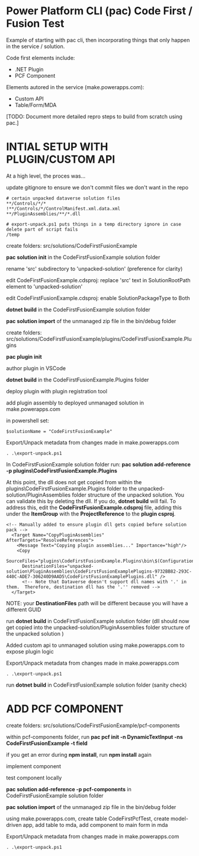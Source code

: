 # Power Platform CLI (pac) Code First / Fusion Test
Example of starting with pac cli, then incorporating things that only happen in the service / solution.

Code first elements include:
* .NET Plugin
* PCF Component

Elements autored in the service (make.powerapps.com):
* Custom API
* Table/Form/MDA

[TODO: Document more detailed repro steps to build from scratch using pac.]

# INTIAL SETUP WITH PLUGIN/CUSTOM API
At a high level, the proces was...

update gitignore to ensure we don't commit files we don't want in the repo
```
# certain unpacked dataverse solution files
**/Controls/*/*
!**/Controls/*/ControlManifest.xml.data.xml
**/PluginAssemblies/**/*.dll

# export-unpack.ps1 puts things in a temp directory ignore in case delete part of script fails
/temp
```

create folders: src/solutions/CodeFirstFusionExample

**pac solution init** in the CodeFirstFusionExample solution folder

rename 'src' subdirectory to 'unpacked-solution' (preference for clarity)

edit CodeFirstFusionExample.cdsproj: replace 'src' text in SolutionRootPath element to 'unpacked-solution'

edit CodeFirstFusionExample.cdsproj: enable SolutionPackageType to Both

**dotnet build** in the CodeFirstFusionExample solution folder

**pac solution import** of the unmanaged zip file in the bin/debug folder

create folders: src/solutions/CodeFirstFusionExample/plugins/CodeFirstFusionExample.Plugins

**pac plugin init**

author plugin in VSCode

**dotnet build** in the CodeFirstFusionExample.Plugins folder

deploy plugin with plugin registration tool

add plugin assembly to deployed unmanaged solution in make.powerapps.com

in powershell set:
```
$solutionName = "CodeFirstFusionExample"
```

Export/Unpack metadata from changes made in make.powerapps.com
```
. .\export-unpack.ps1
```

In CodeFirstFusionExample solution folder run: **pac solution add-reference -p plugins\CodeFirstFusionExample.Plugins**

At this point, the dll does not get copied from within the plugins\CodeFirstFusionExample.Plugins folder to the unpacked-solution/PluginAssemblies folder structure of the unpacked solution.  You can validate this by deleting the dll.  If you do, **dotnet build** will fail. To address this, edit the **CodeFirstFusionExample.cdsproj** file, adding this under the **ItemGroup** with the **ProjectReference** to the **plugin csproj**.
```
<!-- Manually added to ensure plugin dll gets copied before solution pack -->
  <Target Name="CopyPluginAssemblies" AfterTargets="ResolveReferences">
    <Message Text="Copying plugin assemblies..." Importance="high"/>
    <Copy
      SourceFiles="plugins\CodeFirstFusionExample.Plugins\bin\$(Configuration)\$(TargetFramework)\CodeFirstFusionExample.Plugins.dll"
      DestinationFiles="unpacked-solution\PluginAssemblies\CodeFirstFusionExamplePlugins-9732BB82-293C-440C-ADE7-306240D9AAD5\CodeFirstFusionExamplePlugins.dll" />
      <!-- Note that Dataverse doesn't support dll names with '.' in them.  Therefore, destination dll has the '.'' removed -->
  </Target>
```
NOTE: your **DestinationFiles** path will be different because you will have a different GUID

run **dotnet build** in CodeFirstFusionExample solution folder (dll should now get copied into the unpacked-solution/PluginAssemblies folder structure of the unpacked solution )

Added custom api to unmanaged solution using make.powerapps.com to expose plugin logic

Export/Unpack metadata from changes made in make.powerapps.com
```
. .\export-unpack.ps1
```

run **dotnet build** in CodeFirstFusionExample solution folder (sanity check)

# ADD PCF COMPONENT

create folders: src/solutions/CodeFirstFusionExample/pcf-components

within pcf-components folder, run **pac pcf init -n DynamicTextInput -ns CodeFirstFusionExample -t field**

if you get an error during **npm install**, run **npm install** again

implement component

test component locally

**pac solution add-reference -p pcf-components** in CodeFirstFusionExample solution folder

**pac solution import** of the unmanaged zip file in the bin/debug folder

using make.powerapps.com, create table CodeFirstPcfTest, create model-driven app, add table to mda, add component to main form in mda

Export/Unpack metadata from changes made in make.powerapps.com
```
. .\export-unpack.ps1
```
